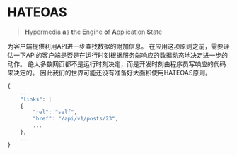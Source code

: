 # HATEOAS

> **H**ypermedia **a**s **t**he **E**ngine **o**f **A**pplication **S**tate

为客户端提供利用API进一步查找数据的附加信息。
在应用这项原则之前，需要评估一下API的客户端是否是在运行时刻根据服务端响应的数据动态地决定进一步的动作。
绝大多数网页都不是运行时刻决定，而是开发时刻由程序员写响应的代码来决定的。
因此我们的世界可能还没有准备好大面积使用HATEOAS原则。

```javascript
{
    ...
    "links": [
    {
        "rel": "self",
        "href": "/api/v1/posts/23",
        ...
    },
    ...
}
```
